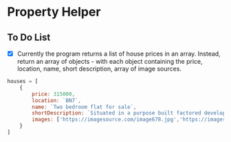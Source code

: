 # **Property Helper**

## **To Do List**

- [x] Currently the program returns a list of house prices in an array. Instead, return an array of objects - with each object containing the price, location, name, short description, array of image sources.

```javascript
houses = [
    {
        price: 315000,
        location: `BN7`,
        name: `Two bedroom flat for sale`,
        shortDescription: `Situated in a purpose built factored development in the West End of the City with residents' off-street parking, we are pleased to offer for sale this well proportioned two bedroom ground floor flat with gas central heating and double glazing throughout.`
        images: ['https://imagesource.com/image678.jpg','https://imagesource.com/image679.jpg', 'https://imagesource.com/image680.jpg' ]
    }
]
```